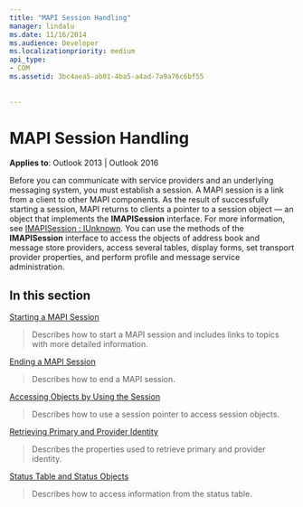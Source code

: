 ```yaml
---
title: "MAPI Session Handling"
manager: lindalu
ms.date: 11/16/2014
ms.audience: Developer
ms.localizationpriority: medium
api_type:
- COM
ms.assetid: 3bc4aea5-ab01-4ba5-a4ad-7a9a76c6bf55
 
 
---
```


# MAPI Session Handling

  
  
**Applies to**: Outlook 2013 | Outlook 2016 
  
Before you can communicate with service providers and an underlying messaging system, you must establish a session. A MAPI session is a link from a client to other MAPI components. As the result of successfully starting a session, MAPI returns to clients a pointer to a session object — an object that implements the **IMAPISession** interface. For more information, see [IMAPISession : IUnknown](imapisessioniunknown.md). You can use the methods of the **IMAPISession** interface to access the objects of address book and message store providers, access several tables, display forms, set transport provider properties, and perform profile and message service administration. 
  
## In this section

[Starting a MAPI Session](starting-a-mapi-session.md)
  
> Describes how to start a MAPI session and includes links to topics with more detailed information.
    
[Ending a MAPI Session](ending-a-mapi-session.md)
  
> Describes how to end a MAPI session.
    
[Accessing Objects by Using the Session](accessing-objects-by-using-the-session.md)
  
> Describes how to use a session pointer to access session objects.
    
[Retrieving Primary and Provider Identity](retrieving-primary-and-provider-identity.md)
  
> Describes the properties used to retrieve primary and provider identity.
    
[Status Table and Status Objects](status-table-and-status-objects.md)
  
> Describes how to access information from the status table.
    

